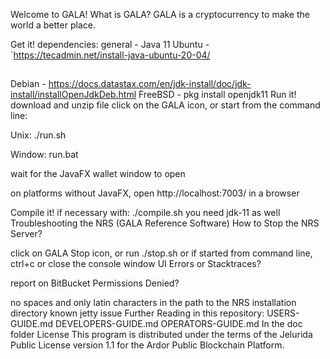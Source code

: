Welcome to GALA!
What is GALA?
GALA is a cryptocurrency to make the world a better place.

Get it!
dependencies:
general - Java 11
Ubuntu - `https://tecadmin.net/install-java-ubuntu-20-04/
##
Debian - https://docs.datastax.com/en/jdk-install/doc/jdk-install/installOpenJdkDeb.html
FreeBSD - pkg install openjdk11
Run it!
download and unzip file
click on the GALA icon, or start from the command line:

Unix: ./run.sh

Window: run.bat

wait for the JavaFX wallet window to open

on platforms without JavaFX, open http://localhost:7003/ in a browser

Compile it!
if necessary with: ./compile.sh
you need jdk-11 as well
Troubleshooting the NRS (GALA Reference Software)
How to Stop the NRS Server?

click on GALA Stop icon, or run ./stop.sh
or if started from command line, ctrl+c or close the console window
UI Errors or Stacktraces?

report on BitBucket
Permissions Denied?

no spaces and only latin characters in the path to the NRS installation directory
known jetty issue
Further Reading
in this repository:
USERS-GUIDE.md
DEVELOPERS-GUIDE.md
OPERATORS-GUIDE.md
In the doc folder
License
This program is distributed under the terms of the Jelurida Public License version 1.1 for the Ardor Public Blockchain Platform.
